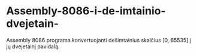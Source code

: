# Assembly-8086-i-de-imtainio-dvejetain-
Assembly 8086 programa konvertuojanti dešimtainius skaičius [0, 65535] į jų dvejetainį pavidalą.
